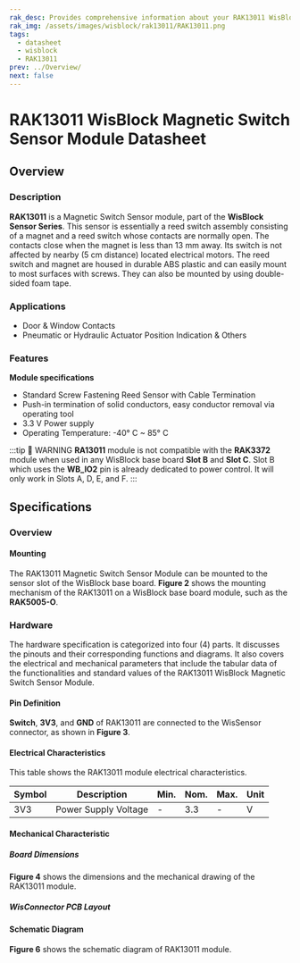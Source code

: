 ```yaml
---
rak_desc: Provides comprehensive information about your RAK13011 WisBlock Magnetic Switch Sensor Module to help you use it. This information includes technical specifications, characteristics, and requirements, and it also discusses the device components.
rak_img: /assets/images/wisblock/rak13011/RAK13011.png
tags:
  - datasheet
  - wisblock
  - RAK13011
prev: ../Overview/
next: false
---
```


# RAK13011 WisBlock Magnetic Switch Sensor Module Datasheet

## Overview

<rk-img
  src="/assets/images/wisblock/rak13011/datasheet/rak13011-front-back.png"
  width="50%"
  caption="RAK13011 WisBlock Magnetic Switch Sensor Module"
/>

### Description

**RAK13011** is a Magnetic Switch Sensor module, part of the **WisBlock Sensor Series**. This sensor is essentially a reed switch assembly consisting of a magnet and a reed switch whose contacts are normally open. The contacts close when the magnet is less than 13&nbsp;mm away. Its switch is not affected by nearby (5&nbsp;cm distance) located electrical motors. The reed switch and magnet are housed in durable ABS plastic and can easily mount to most surfaces with screws. They can also be mounted by using double-sided foam tape.

### Applications

  - Door & Window Contacts
  - Pneumatic or Hydraulic Actuator Position Indication & Others

### Features

**Module specifications**
- Standard Screw Fastening Reed Sensor with Cable Termination
- Push-in termination of solid conductors, easy conductor removal via operating tool
- 3.3&nbsp;V Power supply
- Operating Temperature: -40°&nbsp;C ~ 85°&nbsp;C

:::tip 📝 WARNING
**RA13011** module is not compatible with the **RAK3372** module when used in any WisBlock base board **Slot B** and **Slot C**. Slot B which uses the **WB_IO2** pin is already dedicated to power control. It will only work in Slots A, D, E, and F.
:::

## Specifications

### Overview

#### Mounting

The RAK13011 Magnetic Switch Sensor Module can be mounted to the sensor slot of the WisBlock base board. **Figure 2** shows the mounting mechanism of the RAK13011 on a WisBlock base board module, such as the **RAK5005-O**.

<rk-img
  src="/assets/images/wisblock/rak13011/datasheet/RAK13011_mount_to_wisbase.png"
  width="50%"
  caption="RAK13011 WisBlock Magnetic Switch Sensor Module Mounting"
/>

### Hardware

The hardware specification is categorized into four (4) parts. It discusses the pinouts and their corresponding functions and diagrams. It also covers the electrical and mechanical parameters that include the tabular data of the functionalities and standard values of the RAK13011 WisBlock Magnetic Switch Sensor Module.


#### Pin Definition

**Switch**, **3V3**, and **GND** of RAK13011 are connected to the WisSensor connector, as shown in **Figure 3**.

<rk-img
  src="/assets/images/wisblock/rak13011/datasheet/RAK13011_pinout.png"
  width="70%"
  caption="RAK13011 WisBlock Magnetic Switch Sensor Module Pinout"
/>

#### Electrical Characteristics

This table shows the RAK13011 module electrical characteristics.

| Symbol | Description          | Min. | Nom. | Max. | Unit |
| ------ | -------------------- | ---- | ---- | ---- | ---- |
| 3V3    | Power Supply Voltage | -    | 3.3  | -    | V    |


#### Mechanical Characteristic

##### Board Dimensions

**Figure 4** shows the dimensions and the mechanical drawing of the RAK13011 module.

<rk-img
  src="/assets/images/wisblock/rak13011/datasheet/RAK13011_mechanic_drawing.png"
  width="50%"
  caption="RAK13011 WisBlock Magnetic Switch Sensor Module Mechanical Drawing"
/>

##### WisConnector PCB Layout

<rk-img
  src="/assets/images/wisblock/rak13011/datasheet/MxxS1003K6M.png"
  width="100%"
  caption="WisConnector PCB footprint and recommendations"
/>

#### Schematic Diagram

**Figure 6** shows the schematic diagram of RAK13011 module.

 <rk-img
  src="/assets/images/wisblock/rak13011/datasheet/RAK13011_schematic.png"
  width="100%"
  caption="RAK13011 WisBlock Magnetic Switch Sensor Module Schematic"
/>

